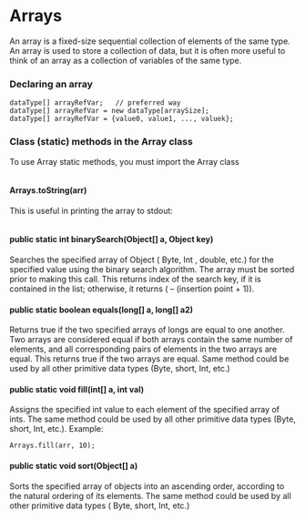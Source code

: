 # Arrays

An array is a fixed-size sequential collection of elements of the same type. An array is used to store a collection of data, but it is often more useful to think of an array as a collection of variables of the same type.

### Declaring an array

```
dataType[] arrayRefVar;   // preferred way
dataType[] arrayRefVar = new dataType[arraySize];
dataType[] arrayRefVar = {value0, value1, ..., valuek};
```

### Class (static) methods in the Array class
To use Array static methods, you must import the Array class
```import java.util.Arrays
```

#### Arrays.toString(arr)
This is useful in printing the array to stdout:
```System.out.println(Arrays.toString(arr));
```

#### public static int binarySearch(Object[] a, Object key)
Searches the specified array of Object ( Byte, Int , double, etc.) for the specified value using the binary search algorithm. The array must be sorted prior to making this call. This returns index of the search key, if it is contained in the list; otherwise, it returns ( – (insertion point + 1)).

#### public static boolean equals(long[] a, long[] a2)
Returns true if the two specified arrays of longs are equal to one another. Two arrays are considered equal if both arrays contain the same number of elements, and all corresponding pairs of elements in the two arrays are equal. This returns true if the two arrays are equal. Same method could be used by all other primitive data types (Byte, short, Int, etc.)

#### public static void fill(int[] a, int val)
Assigns the specified int value to each element of the specified array of ints. The same method could be used by all other primitive data types (Byte, short, Int, etc.). Example:

```int[] arr = new int[3];
Arrays.fill(arr, 10);
```

#### public static void sort(Object[] a)
Sorts the specified array of objects into an ascending order, according to the natural ordering of its elements. The same method could be used by all other primitive data types ( Byte, short, Int, etc.)
